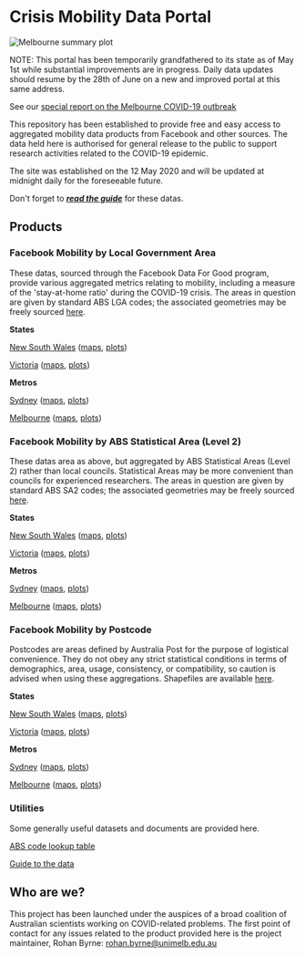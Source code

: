 # Crisis Mobility Data Portal

![Melbourne summary plot](https://rsbyrne.github.io/mobility-aus/products/melsummarysimple.png)

NOTE: This portal has been temporarily grandfathered to its state as of May 1st while substantial improvements are in progress. Daily data updates should resume by the 28th of June on a new and improved portal at this same address.

See our [special report on the Melbourne COVID-19 outbreak](https://rsbyrne.github.io/mobility-aus/products/meldash.html)

This repository has been established to provide free and easy access to aggregated mobility data products from Facebook and other sources. The data held here is authorised for general release to the public to support research activities related to the COVID-19 epidemic.

The site was established on the 12 May 2020 and will be updated at midnight daily for the foreseeable future.

Don't forget to [***read the guide***](https://rsbyrne.github.io/mobility-aus/guide) for these datas.

## Products

### Facebook Mobility by Local Government Area

These datas, sourced through the Facebook Data For Good program, provide various aggregated metrics
relating to mobility, including a measure of the 'stay-at-home ratio' during the COVID-19 crisis.
The areas in question are given by standard ABS LGA codes; the associated geometries may be freely sourced [here](https://www.abs.gov.au/ausstats/abs@.nsf/Lookup/by%20Subject/1270.0.55.003~July%202016~Main%20Features~Local%20Government%20Areas%20(LGA)~7).

**States**

[New South Wales](https://rsbyrne.github.io/mobility-aus/products/mob_lga_nsw.csv) ([maps](https://rsbyrne.github.io/mobility-aus/products/mob_lga_nsw.html), [plots](https://rsbyrne.github.io/mobility-aus/products/mob_lga_nsw.png))

[Victoria](https://rsbyrne.github.io/mobility-aus/products/mob_lga_vic.csv) ([maps](https://rsbyrne.github.io/mobility-aus/products/mob_lga_vic.html), [plots](https://rsbyrne.github.io/mobility-aus/products/mob_lga_vic.png))

**Metros**

[Sydney](https://rsbyrne.github.io/mobility-aus/products/mob_lga_syd.csv) ([maps](https://rsbyrne.github.io/mobility-aus/products/mob_lga_syd.html), [plots](https://rsbyrne.github.io/mobility-aus/products/mob_lga_syd.png))

[Melbourne](https://rsbyrne.github.io/mobility-aus/products/mob_lga_mel.csv) ([maps](https://rsbyrne.github.io/mobility-aus/products/mob_lga_mel.html), [plots](https://rsbyrne.github.io/mobility-aus/products/mob_lga_mel.png))

### Facebook Mobility by ABS Statistical Area (Level 2)

These datas area as above, but aggregated by ABS Statistical Areas (Level 2) rather than local councils.
Statistical Areas may be more convenient than councils for experienced researchers.
The areas in question are given by standard ABS SA2 codes; the associated geometries may be freely sourced [here](https://www.abs.gov.au/ausstats/abs@.nsf/Lookup/by%20Subject/1270.0.55.001~July%202016~Main%20Features~Statistical%20Area%20Level%202%20(SA2)~10014).

**States**

[New South Wales](https://rsbyrne.github.io/mobility-aus/products/mob_sa2_nsw.csv) ([maps](https://rsbyrne.github.io/mobility-aus/products/mob_sa2_nsw.html), [plots](https://rsbyrne.github.io/mobility-aus/products/mob_sa2_nsw.png))

[Victoria](https://rsbyrne.github.io/mobility-aus/products/mob_sa2_vic.csv) ([maps](https://rsbyrne.github.io/mobility-aus/products/mob_sa2_vic.html), [plots](https://rsbyrne.github.io/mobility-aus/products/mob_sa2_vic.png))

**Metros**

[Sydney](https://rsbyrne.github.io/mobility-aus/products/mob_sa2_syd.csv) ([maps](https://rsbyrne.github.io/mobility-aus/products/mob_sa2_syd.html), [plots](https://rsbyrne.github.io/mobility-aus/products/mob_sa2_syd.png))

[Melbourne](https://rsbyrne.github.io/mobility-aus/products/mob_sa2_mel.csv) ([maps](https://rsbyrne.github.io/mobility-aus/products/mob_sa2_mel.html), [plots](https://rsbyrne.github.io/mobility-aus/products/mob_sa2_mel.png))

### Facebook Mobility by Postcode
Postcodes are areas defined by Australia Post for the purpose of logistical convenience.
They do not obey any strict statistical conditions in terms of demographics, area, usage, consistency, or compatibility,
so caution is advised when using these aggregations.
Shapefiles are available [here](https://www.abs.gov.au/AUSSTATS/abs@.nsf/DetailsPage/1270.0.55.003July%202016?OpenDocument).

**States**

[New South Wales](https://rsbyrne.github.io/mobility-aus/products/mob_postcodes_nsw.csv) ([maps](https://rsbyrne.github.io/mobility-aus/products/mob_postcodes_nsw.html), [plots](https://rsbyrne.github.io/mobility-aus/products/mob_postcodes_nsw.png))

[Victoria](https://rsbyrne.github.io/mobility-aus/products/mob_postcodes_vic.csv) ([maps](https://rsbyrne.github.io/mobility-aus/products/mob_postcodes_vic.html), [plots](https://rsbyrne.github.io/mobility-aus/products/mob_postcodes_vic.png))

**Metros**

[Sydney](https://rsbyrne.github.io/mobility-aus/products/mob_postcodes_syd.csv) ([maps](https://rsbyrne.github.io/mobility-aus/products/mob_postcodes_syd.html), [plots](https://rsbyrne.github.io/mobility-aus/products/mob_postcodes_syd.png))

[Melbourne](https://rsbyrne.github.io/mobility-aus/products/mob_postcodes_mel.csv) ([maps](https://rsbyrne.github.io/mobility-aus/products/mob_postcodes_mel.html), [plots](https://rsbyrne.github.io/mobility-aus/products/mob_postcodes_mel.png))

### Utilities

Some generally useful datasets and documents are provided here.

[ABS code lookup table](https://rsbyrne.github.io/mobility-aus/products/abs_lookup.csv)

[Guide to the data](https://rsbyrne.github.io/mobility-aus/guide)

## Who are we?

This project has been launched under the auspices of a broad coalition of Australian scientists working on COVID-related problems. The first point of contact for any issues related to the product provided here is the project maintainer, Rohan Byrne: <rohan.byrne@unimelb.edu.au>
